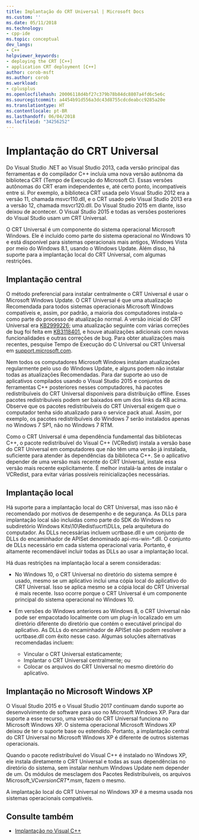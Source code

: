 ```yaml
---
title: Implantação do CRT Universal | Microsoft Docs
ms.custom: ''
ms.date: 05/11/2018
ms.technology:
- cpp-ide
ms.topic: conceptual
dev_langs:
- C++
helpviewer_keywords:
- deploying the CRT [C++]
- application CRT deployment [C++]
author: corob-msft
ms.author: corob
ms.workload:
- cplusplus
ms.openlocfilehash: 20006118d4bf27c379b78b84dc8807a4fd6c5e6c
ms.sourcegitcommit: a4454b91d556a3dc43d8755cdcdeabcc9285a20e
ms.translationtype: HT
ms.contentlocale: pt-BR
ms.lasthandoff: 06/04/2018
ms.locfileid: "34256252"
---
```

# <a name="universal-crt-deployment"></a>Implantação do CRT Universal

Do Visual Studio .NET ao Visual Studio 2013, cada versão principal das ferramentas e do compilador C++ incluía uma nova versão autônoma da biblioteca CRT (Tempo de Execução do Microsoft C). Essas versões autônomas do CRT eram independentes e, até certo ponto, incompatíveis entre si. Por exemplo, a biblioteca CRT usada pelo Visual Studio 2012 era a versão 11, chamada msvcr110.dll, e o CRT usado pelo Visual Studio 2013 era a versão 12, chamada msvcr120.dll. Do Visual Studio 2015 em diante, isso deixou de acontecer. O Visual Studio 2015 e todas as versões posteriores do Visual Studio usam um CRT Universal.

O CRT Universal é um componente do sistema operacional Microsoft Windows. Ele é incluído como parte do sistema operacional no Windows 10 e está disponível para sistemas operacionais mais antigos, Windows Vista por meio do Windows 8.1, usando o Windows Update. Além disso, há suporte para a implantação local do CRT Universal, com algumas restrições.

## <a name="central-deployment"></a>Implantação central

O método preferencial para instalar centralmente o CRT Universal é usar o Microsoft Windows Update. O CRT Universal é que uma atualização Recomendada para todos sistemas operacionais Microsoft Windows compatíveis e, assim, por padrão, a maioria dos computadores instala-o como parte do processo de atualização normal. A versão inicial do CRT Universal era [KB2999226](https://support.microsoft.com/en-us/kb/2999226); uma atualização seguinte com várias correções de bug foi feita em [KB3118401](https://support.microsoft.com/en-us/kb/3118401), e houve atualizações adicionais com novas funcionalidades e outras correções de bug. Para obter atualizações mais recentes, pesquise Tempo de Execução do C Universal ou CRT Universal em [support.microsoft.com](https://support.microsoft.com).

Nem todos os computadores Microsoft Windows instalam atualizações regularmente pelo uso do Windows Update, e alguns podem não instalar todas as atualizações Recomendadas. Para dar suporte ao uso de aplicativos compilados usando o Visual Studio 2015 e conjuntos de ferramentas C++ posteriores nesses computadores, há pacotes redistribuíveis do CRT Universal disponíveis para distribuição offline. Esses pacotes redistribuíveis podem ser baixados em um dos links da KB acima. Observe que os pacotes redistribuíveis do CRT Universal exigem que o computador tenha sido atualizado para o service pack atual. Assim, por exemplo, os pacotes redistribuíveis do Windows 7 serão instalados apenas no Windows 7 SP1, não no Windows 7 RTM.

Como o CRT Universal é uma dependência fundamental das bibliotecas C++, o pacote redistribuível do Visual C++ (VCRedist) instala a versão base do CRT Universal em computadores que não têm uma versão já instalada, suficiente para atender às dependências da biblioteca C++. Se o aplicativo depender de uma versão mais recente do CRT Universal, instale essa versão mais recente explicitamente. É melhor instalá-la antes de instalar o VCRedist, para evitar várias possíveis reinicializações necessárias.

## <a name="local-deployment"></a>Implantação local

Há suporte para a implantação local do CRT Universal, mas isso não é recomendado por motivos de desempenho e de segurança.  As DLLs para implantação local são incluídas como parte do SDK do Windows no subdiretório Windows Kits\\10\\Redist\\ucrt\\DLLs, pela arquitetura do computador. As DLLs necessárias incluem ucrtbase.dll e um conjunto de DLLs do encaminhador de APISet denominado api-ms-win-\*.dll. O conjunto de DLLs necessário em cada sistema operacional varia. Portanto, é altamente recomendável incluir todas as DLLs ao usar a implantação local.

Há duas restrições na implantação local a serem consideradas:

- No Windows 10, o CRT Universal no diretório do sistema sempre é usado, mesmo se um aplicativo inclui uma cópia local do aplicativo do CRT Universal. Isso se aplica mesmo se a cópia local do CRT Universal é mais recente. Isso ocorre porque o CRT Universal é um componente principal do sistema operacional no Windows 10.

- Em versões do Windows anteriores ao Windows 8, o CRT Universal não pode ser empacotado localmente com um plug-in localizado em um diretório diferente do diretório que contém o executável principal do aplicativo. As DLLs do encaminhador de APISet não podem resolver a ucrtbase.dll com êxito nesse caso. Algumas soluções alternativas recomendadas incluem:

  - Vincular o CRT Universal estaticamente;
  - Implantar o CRT Universal centralmente; ou
  - Colocar os arquivos do CRT Universal no mesmo diretório do aplicativo.

## <a name="deployment-on-microsoft-windows-xp"></a>Implantação no Microsoft Windows XP

O Visual Studio 2015 e o Visual Studio 2017 continuam dando suporte ao desenvolvimento de software para uso no Microsoft Windows XP. Para dar suporte a esse recurso, uma versão do CRT Universal funciona no Microsoft Windows XP. O sistema operacional Microsoft Windows XP deixou de ter o suporte base ou estendido. Portanto, a implantação central do CRT Universal no Microsoft Windows XP é diferente de outros sistemas operacionais.

Quando o pacote redistribuível do Visual C++ é instalado no Windows XP, ele instala diretamente o CRT Universal e todas as suas dependências no diretório do sistema, sem instalar nenhum Windows Update nem depender de um. Os módulos de mesclagem dos Pacotes Redistribuíveis, os arquivos Microsoft_VC*version*_CRT_\*.msm, fazem o mesmo.

A implantação local do CRT Universal no Windows XP é a mesma usada nos sistemas operacionais compatíveis.

## <a name="see-also"></a>Consulte também

- [Implantação no Visual C++](deployment-in-visual-cpp.md)
